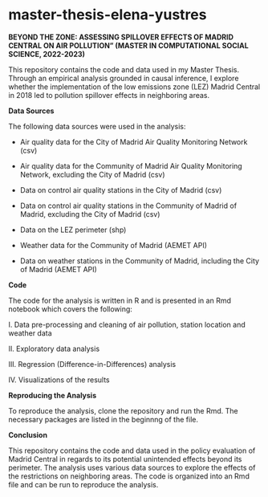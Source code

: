 # master-thesis-elena-yustres
**BEYOND THE ZONE: ASSESSING SPILLOVER EFFECTS OF MADRID CENTRAL ON AIR POLLUTION” (MASTER IN COMPUTATIONAL SOCIAL SCIENCE, 2022-2023)**

This repository contains the code and data used in my Master Thesis. Through an empirical analysis grounded in causal inference, I explore whether the implementation of the low emissions zone (LEZ) Madrid Central in 2018 led to pollution spillover effects in neighboring areas.

**Data Sources**

The following data sources were used in the analysis:

- Air quality data for the City of Madrid Air Quality Monitoring Network (csv) 

- Air quality data for the Community of Madrid Air Quality Monitoring Network, excluding the City of Madrid (csv)

- Data on control air quality stations in the City of Madrid (csv)

- Data on control air quality stations in the Community of Madrid of Madrid, excluding the City of Madrid (csv)

- Data on the LEZ perimeter (shp)

- Weather data for the Community of Madrid (AEMET API)

- Data on weather stations in the Community of Madrid, including the City of Madrid (AEMET API)

**Code**

The code for the analysis is written in R and is presented in an Rmd notebook which covers the following:

I. Data pre-processing and cleaning of air pollution, station location and weather data

II. Exploratory data analysis

III. Regression (Difference-in-Differences) analysis 

IV. Visualizations of the results


**Reproducing the Analysis**

To reproduce the analysis, clone the repository and run the Rmd. The necessary packages are listed in the beginnng of the file.

**Conclusion**

This repository contains the code and data used in the policy evaluation of Madrid Central in regards to its potential unintended effects beyond its perimeter. The analysis uses various data sources to explore the effects of the restrictions on neighboring areas. The code is organized into an Rmd file and can be run to reproduce the analysis.
